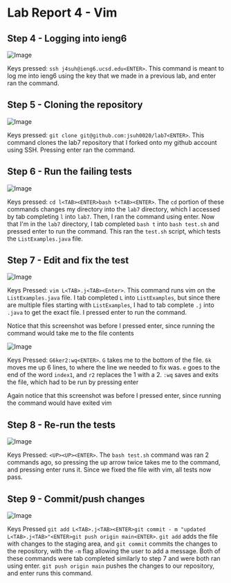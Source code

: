 # Lab Report 4 - Vim

## Step 4 - Logging into ieng6

![Image](/lab1_images/lab4_1.png)

Keys pressed: `ssh j4suh@ieng6.ucsd.edu<ENTER>`. This command is meant to log me into ieng6 using the key that we made in a previous lab, and enter ran the command.

## Step 5 - Cloning the repository

![Image](/lab1_images/lab4_2.png)

Keys pressed: `git clone git@github.com:jsuh0020/lab7<ENTER>`. This command clones the lab7 repository that I forked onto my github account using SSH. Pressing enter ran the command.

## Step 6 - Run the failing tests

![Image](/lab1_images/lab4_3.png)

Keys pressed: `cd l<TAB><ENTER>bash t<TAB><ENTER>`. The `cd` portion of these commands changes my directory into the `lab7` directory, which I accessed by tab completing `l` into `lab7`. Then, I ran the command using enter. Now that I'm in the `lab7` directory, I tab completed `bash t` into `bash test.sh` and pressed enter to run the command. This ran the `test.sh` script, which tests the `ListExamples.java` file.

## Step 7 - Edit and fix the test

![Image](/lab1_images/lab4_4.png)

Keys Pressed: `vim L<TAB>.j<TAB><Enter>`. This command runs vim on the `ListExamples.java` file. I tab completed `L` into `ListExamples`, but since there are multiple files starting with `ListExamples`, I had to tab complete `.j` into `.java` to get the exact file. I pressed enter to run the command.

Notice that this screenshot was before I pressed enter, since running the command would take me to the file contents

![Image](/lab1_images/lab4_5.png)

Keys Pressed: `G6ker2:wq<ENTER>`. `G` takes me to the bottom of the file. `6k` moves me up 6 lines, to where the line we needed to fix was. `e` goes to the end of the word `index1`, and `r2` replaces the 1 with a 2. `:wq` saves and exits the file, which had to be run by pressing enter

Again notice that this screenshot was before I pressed enter, since running the command would have exited vim

## Step 8 - Re-run the tests

![Image](/lab1_images/lab4_6.png)

Keys Pressed: `<UP><UP><ENTER>`. The `bash test.sh` command was ran 2 commands ago, so pressing the up arrow twice takes me to the command, and pressing enter runs it. Since we fixed the file with vim, all tests now pass.

## Step 9 - Commit/push changes

![Image](/lab1_images/lab4_7.png)

Keys Pressed `git add L<TAB>.j<TAB><ENTER>git commit - m "updated L<TAB>.j<TAB>"<ENTER>git push origin main<ENTER>`. `git add` adds the file with changes to the staging area, and `git commit` commits the changes to the repository, with the `-m` flag allowing the user to add a message. Both of these commands were tab completed similarly to step 7 and were both ran using enter. `git push origin main` pushes the changes to our repository, and enter runs this command.
